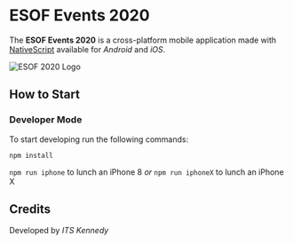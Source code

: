# ESOF Events 2020

The **ESOF Events 2020** is a cross-platform mobile application made with [NativeScript](https://www.nativescript.org) available for *Android* and *iOS*. 

![ESOF 2020 Logo](http://www.proesof2020.eu/ProxyVFS.axd/main_logo,image_logo/r15094/Logo-ESOF-x-sito-png?v=8290&ext=.png%20)

## How to Start

### Developer Mode
To start developing run the following commands:
```shell
npm install
```
`npm run iphone` to lunch an iPhone 8
*or*
`npm run iphoneX` to lunch an iPhone X

## Credits
Developed by *ITS Kennedy*